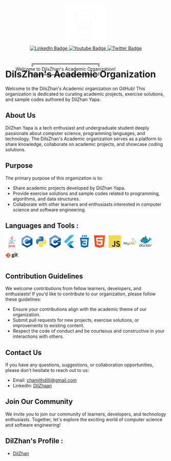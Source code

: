 <div id="header" align="center">
  <img src="https://github.com/Dilzhan-s-Academic/.github/blob/main/profile/acd%20logo.png" width="25%"/>
</div>
<div id="badges" align="center">
  <a href="https://www.linkedin.com/in/dilzhaan/">
    <img src="https://img.shields.io/badge/LinkedIn-blue?style=for-the-badge&logo=linkedin&logoColor=white" alt="LinkedIn Badge"/> 
  </a>
  <a href="https://www.facebook.com/DilzhanYapa">
    <img src="https://img.shields.io/badge/FaceBook-red?style=for-the-badge&logo=facebook&logoColor=white" alt="Youtube Badge"/>
  </a>
  <a href="https://stackoverflow.com/users/17633900/dilzhan-yapa">
    <img src="https://img.shields.io/badge/StackOverFlow-blue?style=for-the-badge&logo=stackoverflow&logoColor=white" alt="Twitter Badge"/>
  </a>
  <br/>
  <img src="https://komarev.com/ghpvc/?username=Dilzhan-s-Academic&style=flat-square&color=blue" alt=""/>
</div>

<div align="center">
<p style="position:fixed;">
╔════════════════════╗ <br/>
&emsp;&emsp; Welcome to DilsZhan's Academic Organization! &emsp;&emsp;<br/>
╚════════════════════╝<br/>
</p>
</div>

# DilsZhan's Academic Organization

Welcome to the DilsZhan's Academic organization on GitHub! This organization is dedicated to curating academic projects, exercise solutions, and sample codes authored by DilZhan Yapa.

## About Us

DilZhan Yapa is a tech enthusiast and undergraduate student deeply passionate about computer science, programming languages, and technology. The DilsZhan's Academic organization serves as a platform to share knowledge, collaborate on academic projects, and showcase coding solutions.

## Purpose

The primary purpose of this organization is to:

- Share academic projects developed by DilZhan Yapa.
- Provide exercise solutions and sample codes related to programming, algorithms, and data structures.
- Collaborate with other learners and enthusiasts interested in computer science and software engineering.


## Languages and Tools :
<div>
  <img src="https://github.com/devicons/devicon/blob/master/icons/java/java-original-wordmark.svg" title="Java" alt="Java" width="40" height="40"/>&nbsp;
  <img src="https://github.com/devicons/devicon/blob/master/icons/c/c-original.svg" title="Git" **alt="Git" width="40" height="40"/>
  <img src="https://github.com/devicons/devicon/blob/master/icons/python/python-original.svg" title="Git" **alt="Git" width="40" height="40"/>
  <img src="https://github.com/devicons/devicon/blob/master/icons/cplusplus/cplusplus-original.svg" title="Git" **alt="Git" width="40" height="40"/>
  <img src="https://github.com/devicons/devicon/blob/master/icons/flutter/flutter-original.svg" title="Flutter" alt="Flutter" width="40" height="40"/>&nbsp;
  <img src="https://github.com/devicons/devicon/blob/master/icons/css3/css3-plain-wordmark.svg"  title="CSS3" alt="CSS" width="40" height="40"/>&nbsp;
  <img src="https://github.com/devicons/devicon/blob/master/icons/html5/html5-original.svg" title="HTML5" alt="HTML" width="40" height="40"/>&nbsp;
  <img src="https://github.com/devicons/devicon/blob/master/icons/javascript/javascript-original.svg" title="JavaScript" alt="JavaScript" width="40" height="40"/>&nbsp;
  <img src="https://github.com/devicons/devicon/blob/master/icons/mysql/mysql-original-wordmark.svg" title="MySQL"  alt="MySQL" width="40" height="40"/>&nbsp;
  <img src="https://github.com/devicons/devicon/blob/master/icons/docker/docker-original-wordmark.svg" title="Docker"  alt="Docker" width="40" height="40"/>&nbsp;
  <img src="https://github.com/devicons/devicon/blob/master/icons/git/git-original-wordmark.svg" title="Git" **alt="Git" width="40" height="40"/>

  
  <!--<img src="https://github.com/devicons/devicon/blob/master/icons/react/react-original-wordmark.svg" title="React" alt="React" width="40" height="40"/>&nbsp;
  <img src="https://github.com/devicons/devicon/blob/master/icons/spring/spring-original-wordmark.svg" title="Spring" alt="Spring" width="40" height="40"/>&nbsp;
  <img src="https://github.com/devicons/devicon/blob/master/icons/redux/redux-original.svg" title="Redux" alt="Redux " width="40" height="40"/>&nbsp;
  <img src="https://github.com/devicons/devicon/blob/master/icons/gatsby/gatsby-original.svg" title="Gatsby"  alt="Gatsby" width="40" height="40"/>&nbsp;
  <img src="https://github.com/devicons/devicon/blob/master/icons/nodejs/nodejs-original-wordmark.svg" title="NodeJS" alt="NodeJS" width="40" height="40"/>&nbsp;
  <img src="https://github.com/devicons/devicon/blob/master/icons/amazonwebservices/amazonwebservices-plain-wordmark.svg" title="AWS" alt="AWS" width="40" height="40"/>&nbsp;
  <img src="https://github.com/devicons/devicon/blob/master/icons/firebase/firebase-plain-wordmark.svg" title="Firebase" alt="Firebase" width="40" height="40"/>&nbsp;
  <img src="https://github.com/devicons/devicon/blob/master/icons/materialui/materialui-original.svg" title="Material UI" alt="Material UI" width="40" height="40"/>&nbsp;-->
  
</div>

</div>

<!--
---

### :writing_hand: Blog Posts :
-->

## Contribution Guidelines

We welcome contributions from fellow learners, developers, and enthusiasts! If you'd like to contribute to our organization, please follow these guidelines:

- Ensure your contributions align with the academic theme of our organization.
- Submit pull requests for new projects, exercise solutions, or improvements to existing content.
- Respect the code of conduct and be courteous and constructive in your interactions with others.

## Contact Us

If you have any questions, suggestions, or collaboration opportunities, please don't hesitate to reach out to us:

- Email: [chamithdilli@gmail.com](mailto:chamithdilli@gmail.com)
- LinkedIn: [DilZhaan](https://www.linkedin.com/in/dilzhaan/)

## Join Our Community

We invite you to join our community of learners, developers, and technology enthusiasts. Together, let's explore the exciting world of computer science and software engineering!


## DilZhan's Profile :

 - [DilZhan](https://github.com/Dilzhaan)
